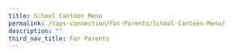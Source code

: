```yaml
---
title: School Canteen Menu
permalink: /caps-connection/For-Parents/School-Canteen-Menu/
description: ""
third_nav_title: For Parents
---
```

